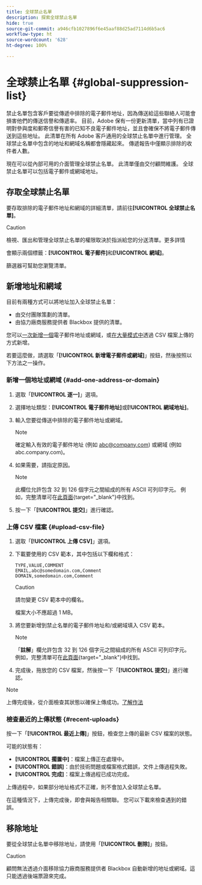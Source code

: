 ```yaml
---
title: 全球禁止名單
description: 探索全球禁止名單
hide: true
source-git-commit: a946cfb1027896f6e45aaf88d25ad7114d6b5ac6
workflow-type: ht
source-wordcount: '628'
ht-degree: 100%

---
```


# 全球禁止名單 {#global-suppression-list}

禁止名單包含客戶要從傳遞中排除的電子郵件地址，因為傳送給這些聯絡人可能會損害他們的傳送信譽和傳遞率。 目前，Adobe 保有一份更新清單，當中列有已證明對參與度和郵寄信譽有害的已知不良電子郵件地址，並且會確保不將電子郵件傳送到這些地址。 此清單在所有 Adobe 客戶通用的全球禁止名單中進行管理。 全球禁止名單中包含的地址和網域名稱都會隱藏起來。 傳遞報告中僅顯示排除的收件者人數。

現在可以從內部可用的介面管理全球禁止名單。 此清單僅由交付顧問維護。 全球禁止名單可以包括電子郵件或網域地址。

## 存取全球禁止名單

要存取排除的電子郵件地址和網域的詳細清單，請前往&#x200B;**[!UICONTROL 全球禁止名單]**。

>[!CAUTION]
>
>檢視、匯出和管理全球禁止名單的權限取決於指派給您的分送清單。更多詳情

會顯示兩個標籤：**[!UICONTROL 電子郵件]**&#x200B;和&#x200B;**[!UICONTROL 網域]**。

篩選器可幫助您瀏覽清單。

## 新增地址和網域

目前有兩種方式可以將地址加入全球禁止名單：

* 由交付團隊策劃的清單。
* 由協力廠商服務提供者 Blackbox 提供的清單。

您可以[一次新增一個](#add-one-address-or-domain)電子郵件地址或網域，或[在大量模式中](#upload-csv-file)透過 CSV 檔案上傳的方式新增。

若要這麼做，請選取「**[!UICONTROL 新增電子郵件或網域]**」按鈕，然後按照以下方法之一操作。

### 新增一個地址或網域 {#add-one-address-or-domain}

1. 選取「**[!UICONTROL 逐一]**」選項。

1. 選擇地址類型：**[!UICONTROL 電子郵件地址]**&#x200B;或&#x200B;**[!UICONTROL 網域地址]**。

1. 輸入您要從傳送中排除的電子郵件地址或網域。

   >[!NOTE]
   >
   >確定輸入有效的電子郵件地址 (例如 abc@company.com) 或網域 (例如 abc.company.com)。

1. 如果需要，請指定原因。

   >[!NOTE]
   >
   >此欄位允許包含 32 到 126 個字元之間組成的所有 ASCII 可列印字元。 例如，完整清單可在[此頁面](https://en.wikipedia.org/wiki/Wikipedia:ASCII#ASCII_printable_characters){target="_blank"}中找到。

1. 按一下「**[!UICONTROL 提交]**」進行確認。

### 上傳 CSV 檔案 {#upload-csv-file}

1. 選取「**[!UICONTROL 上傳 CSV]**」選項。

1. 下載要使用的 CSV 範本，其中包括以下欄和格式：

   ```
   TYPE,VALUE,COMMENT
   EMAIL,abc@somedomain.com,Comment
   DOMAIN,somedomain.com,Comment
   ```
   >[!CAUTION]
   >
   >請勿變更 CSV 範本中的欄名。
   >
   >檔案大小不應超過 1 MB。

1. 將您要新增到禁止名單的電子郵件地址和/或網域填入 CSV 範本。

   >[!NOTE]
   >
   >「**註解**」欄允許包含 32 到 126 個字元之間組成的所有 ASCII 可列印字元。 例如，完整清單可在[此頁面](https://en.wikipedia.org/wiki/Wikipedia:ASCII#ASCII_printable_characters){target="_blank"}中找到。

1. 完成後，拖放您的 CSV 檔案，然後按一下「**[!UICONTROL 提交]**」進行確認。

>[!NOTE]
>
>上傳完成後，從介面檢查其狀態以確保上傳成功。[了解作法](#recent-uploads)

### 檢查最近的上傳狀態 {#recent-uploads}

按一下「**[!UICONTROL 最近上傳]**」按鈕，檢查您上傳的最新 CSV 檔案的狀態。

可能的狀態有：

* **[!UICONTROL 擱置中]**：檔案上傳正在處理中。
* **[!UICONTROL 錯誤]**：由於技術問題或檔案格式錯誤，文件上傳過程失敗。
* **[!UICONTROL 完成]**：檔案上傳過程已成功完成。

上傳過程中，如果部分地址格式不正確，則不會加入全球禁止名單。

在這種情況下，上傳完成後，即會與報告相關聯。 您可以下載來檢查遇到的錯誤。

## 移除地址

要從全球禁止名單中移除地址，請使用「**[!UICONTROL 刪除]**」按鈕。

>[!CAUTION]
>
>顧問無法透過介面移除協力廠商服務提供者 Blackbox 自動新增的地址或網域。這只能透過後端票證來完成。

